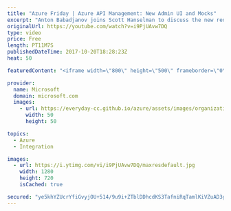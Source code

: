 ```yaml
---
title: "Azure Friday | Azure API Management: New Admin UI and Mocks"
excerpt: "Anton Babadjanov joins Scott Hanselman to discuss the new redesigned administrative UI for API Management. Also, see how it enables a design-first approach with the ability to produce simulated (mocked) API responses.  API Management Documentation (docs): https://docs.microsoft.com/en-us/azure/api-management/"
originalUrl: https://youtube.com/watch?v=i9PjUAvw7DQ
type: video
price: Free
length: PT11M7S
publishedDateTime: 2017-10-20T18:28:23Z
heat: 50

featuredContent: "<iframe width=\"800\" height=\"500\" frameborder=\"0\" src=\"https://www.youtube.com/embed/i9PjUAvw7DQ\" allow=\"accelerometer; autoplay; encrypted-media; gyroscope; picture-in-picture\" allowfullscreen></iframe>"

provider:
  name: Microsoft
  domain: microsoft.com
  images:
    - url: https://everyday-cc.github.io/azure/assets/images/organizations/microsoft.com-50x50.jpg
      width: 50
      height: 50

topics:
  - Azure
  - Integration

images:
  - url: https://i.ytimg.com/vi/i9PjUAvw7DQ/maxresdefault.jpg
    width: 1280
    height: 720
    isCached: true

secured: "ye5khYZUcrYfiGvyjOU+514/9u9i+ZTblDDhcdKS3TafniRqTamlKiVZuAD3gEfnqUbAyb5OlueSLTDQE9esSCFoujjZEXL1eMOQWagjOUa7p07DhgGixW+VlFul60RRKAwDEqbABCtfhYFYTFpiiYae7Lzeyo95AkxGwlPCNRoBlqmxPMk2oBt0IAbklV/jHttEJtecd+GffQBB2U3LLOHfKr+javTnbTxIAhYoFqxngJoQp8uQZgEIWlgZcg8+0o7WbOgyowbIxtGqh+yBSv5qhJ00r4pCInr5+2iLyscBQyZKCR0gBrUgQ95UOtmWDqtdGkhPQSBq2atpw/odOF7CfmDDkneNtmxfY97PqxwwTL65VdHSDHT9UgQ15MO0MUxxHjBWGA78ftHgDse1cBc+8RWbglqER9UQk7p7USc=;Km0ktgTpUbLDs4berBox8w=="
---
```



